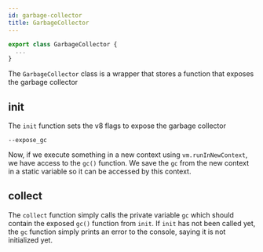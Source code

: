 ```yaml
---
id: garbage-collector
title: GarbageCollector
---
```


```ts
export class GarbageCollector {
  ...
}
```

The `GarbageCollector` class is a wrapper that stores a function that exposes the garbage collector

## init

The `init` function sets the v8 flags to expose the garbage collector

```
--expose_gc
```

Now, if we execute something in a new context using `vm.runInNewContext`, we have access to the `gc()` function.
We save the `gc` from the new context in a static variable so it can be accessed by this context.

## collect

The `collect` function simply calls the private variable `gc` which should contain the exposed `gc()` function from `init`.
If `init` has not been called yet, the `gc` function simply prints an error to the console, saying it is not initialized yet.
